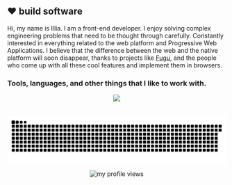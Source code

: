 ## :heart: build software

Hi, my name is Illia. I am a front-end developer. I enjoy solving complex engineering problems that need to be thought
through carefully. Constantly interested in everything related to the web platform and Progressive Web Applications. I
believe that the difference between the web and the native platform will soon disappear, thanks to projects
like [Fugu](https://fugu-tracker.web.app/), and the people who come up with all these cool features and implement them
in browsers.

<h3>Tools, languages, and other things that I like to work with.</h3>
<p align="center">
  <a href="https://skillicons.dev">
    <img src="https://skillicons.dev/icons?i=js,html,css,apollo,astro,docker,figma,git,github,graphql,nestjs,nextjs,remix,nodejs,npm,pnpm,bun,react,supabase,svelte,tailwind,terraform,ts,neovim,vite,vitest,webstorm,svelte" />
  </a>
</p>

<p align="center">&nbsp;<img align="center" src="snake.svg" alt="my github stats in game" /></p>

<p align="center"> <img src="https://komarev.com/ghpvc/?username=barto-dev&label=Profile%20views&color=brightgreen&style=flat" alt="my profile views" /></p>
<!--
**Barto-dev/Barto-dev** is a ✨ _special_ ✨ repository because its `README.md` (this file) appears on your GitHub profile.
### Hi there 👋
Here are some ideas to get you started:
![alt text](https://i.ibb.co/0BGM10V/logo.png)

- 🔭 I’m currently working on ...
- 🌱 I’m currently learning ...
- 👯 I’m looking to collaborate on ...
- 🤔 I’m looking for help with ...
- 💬 Ask me about ...
- 📫 How to reach me: ...
- 😄 Pronouns: ...
- ⚡ Fun fact: ...
  -->
